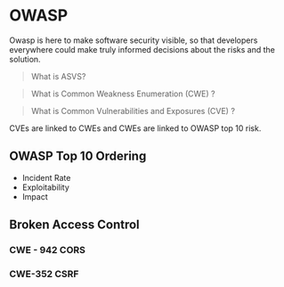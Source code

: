 # OWASP
Owasp is here to make software security visible, so that developers everywhere could make truly informed decisions about the risks and the solution.
 


>  What is ASVS?

>  What is Common Weakness Enumeration (CWE) ?

> What is Common Vulnerabilities and Exposures (CVE) ?

CVEs are linked to CWEs and CWEs are linked to OWASP top 10 risk.

## OWASP Top 10 Ordering
- Incident Rate
- Exploitability
- Impact


## Broken Access Control

### CWE - 942 CORS
### CWE-352 CSRF



